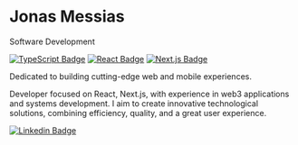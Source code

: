 # Jonas Messias

Software Development

[![TypeScript Badge](https://img.shields.io/badge/-TypeScript-3178c6?style=flat-square&logo=typescript&logoColor=white)](https://www.typescriptlang.org/)
[![React Badge](https://img.shields.io/badge/-React-222222?style=flat-square&logo=react&logoColor=61dafb)](https://react.dev/)
[![Next.js Badge](https://img.shields.io/badge/-Next.js-000000?style=flat-square&logo=nextdotjs&logoColor=white)](https://nextjs.org/)

Dedicated to building cutting-edge web and mobile experiences.

Developer focused on React, Next.js, with experience in web3 applications and systems development. I aim to create innovative technological solutions, combining efficiency, quality, and a great user experience.

[![Linkedin Badge](https://img.shields.io/badge/-Jonas%20Messias-00875f?style=flat-square&logo=linkedin&logoColor=white&link=https://www.linkedin.com/in/jonasmessias/)](https://www.linkedin.com/in/jonasmessias/)
